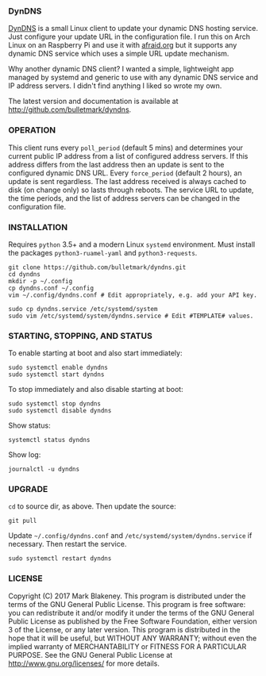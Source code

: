 ### DynDNS

[DynDNS][REPO] is a small Linux client to update your dynamic DNS
hosting service. Just configure your update URL in the configuration
file. I run this on Arch Linux on an Raspberry Pi and use it with
[afraid.org][AFRAID] but it supports any dynamic DNS service which uses
a simple URL update mechanism.

Why another dynamic DNS client? I wanted a simple, lightweight app
managed by systemd and generic to use with any dynamic DNS service and
IP address servers. I didn't find anything I liked so wrote my own.

The latest version and documentation is available at
http://github.com/bulletmark/dyndns.

### OPERATION

This client runs every `poll_period` (default 5 mins) and determines
your current public IP address from a list of configured address
servers. If this address differs from the last address then an update is
sent to the configured dynamic DNS URL. Every `force_period` (default 2
hours), an update is sent regardless. The last address received is
always cached to disk (on change only) so lasts through reboots. The
service URL to update, the time periods, and the list of address servers
can be changed in the configuration file.

### INSTALLATION

Requires `python` 3.5+ and a modern Linux `systemd` environment.
Must install the packages `python3-ruamel-yaml` and `python3-requests`.

    git clone https://github.com/bulletmark/dyndns.git
    cd dyndns
    mkdir -p ~/.config
    cp dyndns.conf ~/.config
    vim ~/.config/dyndns.conf # Edit appropriately, e.g. add your API key.

    sudo cp dyndns.service /etc/systemd/system
    sudo vim /etc/systemd/system/dyndns.service # Edit #TEMPLATE# values.

### STARTING, STOPPING, AND STATUS

To enable starting at boot and also start immediately:

    sudo systemctl enable dyndns
    sudo systemctl start dyndns

To stop immediately and also disable starting at boot:

    sudo systemctl stop dyndns
    sudo systemctl disable dyndns

Show status:

    systemctl status dyndns

Show log:

    journalctl -u dyndns

### UPGRADE

`cd` to source dir, as above. Then update the source:

    git pull

Update `~/.config/dyndns.conf` and `/etc/systemd/system/dyndns.service` if
necessary. Then restart the service.

    sudo systemctl restart dyndns

### LICENSE

Copyright (C) 2017 Mark Blakeney. This program is distributed under the
terms of the GNU General Public License.
This program is free software: you can redistribute it and/or modify it
under the terms of the GNU General Public License as published by the
Free Software Foundation, either version 3 of the License, or any later
version.
This program is distributed in the hope that it will be useful, but
WITHOUT ANY WARRANTY; without even the implied warranty of
MERCHANTABILITY or FITNESS FOR A PARTICULAR PURPOSE. See the GNU General
Public License at <http://www.gnu.org/licenses/> for more details.

[REPO]: https://github.com/bulletmark/dyndns/
[AFRAID]: https://freedns.afraid.org/dynamic/v2/

<!-- vim: se ai syn=markdown: -->
